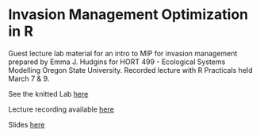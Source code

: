 # Invasion Management Optimization in R

Guest lecture lab material for an intro to MIP for invasion management prepared by Emma J. Hudgins for HORT 499 - Ecological Systems Modelling Oregon State University. Recorded lecture with R Practicals held March 7 & 9.

See the knitted Lab [here](https://htmlpreview.github.io/?https://github.com/emmajhudgins/optimization_intro_OSU/blob/d428e808fd906e63c82e1729f73eb99b66176dbf/Labs/Lab7_optimization/optimal_management_Lab7.html)

Lecture recording available [here](https://mediaspace.carleton.ca/media/MIP+Intro+OSU/1_z9hphgiu)

Slides [here](https://github.com/emmajhudgins/optimization_intro_OSU/files/10934371/lecture_osu_shortened-compressed.pdf)
